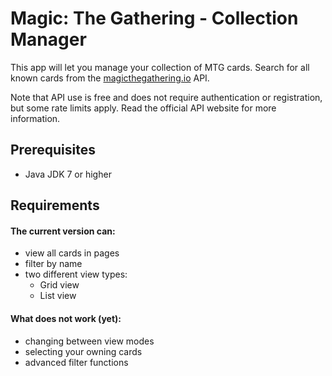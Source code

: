 Magic: The Gathering - Collection Manager
===========

This app will let you manage your collection of MTG cards. 
Search for all known cards from the [magicthegathering.io](http://magicthegathering.io) API.

Note that API use is free and does not require authentication or registration, but some rate limits apply. Read the official API website for more information.

Prerequisites
-------
- Java JDK 7 or higher

Requirements
-------
#### The current version can:
- view all cards in pages 
- filter by name
- two different view types:
  - Grid view 
  - List view

#### What does not work (yet):
- changing between view modes
- selecting your owning cards
- advanced filter functions
